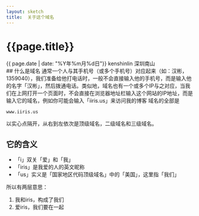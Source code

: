 ```yaml
---
layout: sketch
title:  关于这个域名
---
```


# {{page.title}}
<div class="post-date">{{ page.date | date: "%Y年%m月%d日"}} kenshinlin 深圳南山</div>
##  什么是域名
通常一个人与其手机号（或多个手机号）对应起来（如：汉彬，1359040），我们准备给他打电话时，一般不会直接输入他的手机号，而是输入他的名字「汉彬」，然后拨通电话。类似地，域名也有一个或多个IP与之对应，当我们在上网打开一个页面时，不会直接在浏览器地址栏输入这个网站的IP地址，而是输入它的域名，例如你可能会输入「iiris.us」来访问我的博客
域名的全部是

    www.iiris.us

以实心点隔开，从右到左依次是顶级域名，二级域名和三级域名。

##  它的含义
+ 「i」双关「爱」和「我」
+ 「iris」是我爱的人的英文昵称
+ 「us」实义是「国家地区代码顶级域名」中的「美国」，这里指「我们」

所以有两层意思：

1. 我和iris，构成了我们
2. 爱iris，我们要在一起

